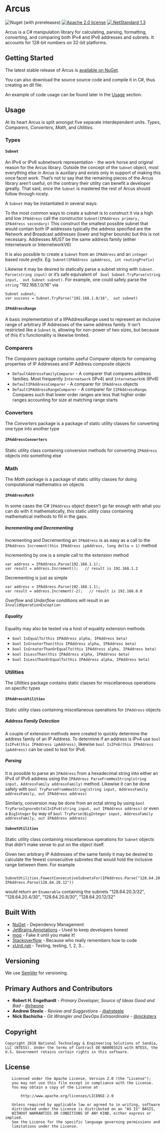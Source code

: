 # Arcus

![Nuget (with prereleases)](https://img.shields.io/nuget/vpre/arcus)
[![Apache 2.0 license](https://img.shields.io/github/license/sandialabs/arcus)](https://github.com/sandialabs/Arcus/blob/master/LICENSE)
[![.NetStandard 1.3](https://img.shields.io/badge/targets-.NETStandard%201.3-blueviolet)](https://docs.microsoft.com/en-us/dotnet/standard/net-standard)

Arcus is a C# manipulation library for calculating, parsing, formatting, converting, and comparing both IPv4 and IPv6 addresses and subnets. It accounts for 128-bit numbers on 32-bit platforms.

## Getting Started

The latest stable release of Arcus is [available on NuGet](https://www.nuget.org/packages/Arcus/).

You can also download the source source code and compile it in C#, thus creating an dll file.

An example of code usage can be found later in the [Usage](https://github.com/sandialabs/Arcus#usage) section.

## Usage

At its heart Arcus is split amongst five separate interdependent units. *Types*, *Comparers*, *Converters*, *Math*, and *Utilities*.

### Types

#### `Subnet`

An IPv4 or IPv6 subnetwork representation - the work horse and original reason for the Arcus library. Outside the concept of the `Subnet` object, most everything else in Arcus is auxiliary and exists only in support of making this once facet work. That’s not to say that the remaining pieces of the Arcus library aren’t useful, on the contrary their utility can benefit a developer greatly. That said, once the `Subnet` is mastered the rest of Arcus should follow through nicely.

A `Subnet` may be instantiated in several ways:

To the most common ways to create a subnet is to construct it via a high and low `IPAddress` call the constructor `Subnet(IPAddress primary,  IPAddress secondary)` This construct the smallest possible subnet that would contain both IP addresses typically the address specified are the Network and Broadcast addresses (lower and higher bounds) but this is not necessary. Addresses *MUST* be the same address family (either Internetwork or InternetworkV6)

It is also possible to create a `Subnet` from an `IPAddress` and an `integer` based *route prefix*. Eg: `Subnet(IPAddress ipAddress, int routingPrefix)`

Likewise it may be desired to statically parse a subnet string with `Subnet. Parse(string input)` or it’s safe equivalent of ` bool Subnet.TryParse(string input,  out Subnet subnet)`. For example, one could safely parse the `string` "192.168.1.0/16" via
```
Subnet subnet;
var success = Subnet.TryParse("192.168.1.0/16",  out subnet)
```

#### `IPAddressRange`

A basic implementation of a IIPAddressRange used to represent an inclusive range of arbitrary IP Addresses of the same address family. It isn't restricted like a `Subnet` is, allowing for non-power of two sizes, but because of this it's functionality is likewise limited.

### Comparers

The *Comparers* package contains useful Comparer objects for comparing properties of IP Addresses and IP Address composite objects

 * `DefaultAddressFamilyComparer` - A comparer that compares address families. Most frequently `Internetwork` (IPv4) and `InternetworkV6` (IPv6)
 * `DefaultIPAddressComparer` - A comparer for `IPAddress` objects
 * `DefaultIPAddressRangeComparer` - A comparer for `IIPAddressRange`. Compares such that lower order ranges are less that higher order ranges accounting for size at matching range starts

### Converters

The *Converters* package is a package of static utility classes for converting one type into another type

#### `IPAddressConverters`

Static utility class containing conversion methods for converting `IPAddress` objects into something else

### Math

The *Math* package is a package of static utility classes for doing computational mathematics on objects

#### `IPAddressMath`

In some cases the C# `IPAddress` object doesn't go far enough with what you can do with it mathematically, this static utility class containing mathematical methods to fill in the gaps.

##### Incrementing and Decrementing

Incrementing and Decrementing an `IPAddress` is as easy as a call to the `IPAddress Increment(this IPAddress ipAddress, long delta = 1)` method

Incrementing by one is a simple call to the extension method

```
var address = IPAddress.Parse(192.168.1.1);
var result = address.Increment();   // result is 192.168.1.2
```

Decrementing is just as simple 

```
var address = IPAddress.Parse(192.168.1.1);
var result = address.Increment(-2);   // result is 192.168.0.0
```

*Overflow* and *Underflow* conditions will result in an `InvalidOperationException`

##### Equality

Equality may also be tested via a host of equality extension methods

 * `bool IsEqualTo(this IPAddress alpha, IPAddress beta)`
 * `bool IsGreaterThan(this IPAddress alpha, IPAddress beta)`
 * `bool IsGreaterThanOrEqualTo(this IPAddress alpha, IPAddress beta)`
 * `bool IsLessThan(this IPAddress alpha, IPAddress beta)`
 * `bool IsLessThanOrEqualTo(this IPAddress alpha, IPAddress beta)`


### Utilities

The *Utilities* package contains static classes for miscellaneous operations on specific types

#### `IPAddressUtilities`

Static utility class containing miscellaneous operations for `IPAddress` objects

##### Address Family Detection

A couple of extension methods were created to quickly determine the address family of an IP Address. To determine if an address is IPv4 use `bool IsIPv4(this IPAddress ipAddress)`, likewise `bool IsIPv6(this IPAddress ipAddress)` can be used to test for IPv6.


##### Parsing

It is possible to parse an `IPAddress` from a hexadecimal string into either an IPv4 of IPv6 address using the `IPAddress ParseFromHexString(string input, AddressFamily addressFamily)` method. Likewise it can be done safely with `bool TryParseFromHexString(string input, AddressFamily addressFamily, out IPAddress address)`

Similarly, conversion may be done from an octal string by using `bool TryParseIgnoreOctalInIPv4(string input, out IPAddress address)` or even a `BigInteger` by way of `bool TryParse(BigInteger input, AddressFamily addressFamily, out IPAddress address)`


#### `SubnetUtilities`

Static utility class containing miscellaneous operations for `Subnet` objects that didn't make sense to put on the object itself.

Given two arbitrary IP Addresses of the same family it may be desired to calculate the fewest consecuitive subnetes that would hold the inclusive range between them. For example

```
    SubnetUtilities.FewestConsecutiveSubnetsFor(IPAddress.Parse("128.64.20.3"), IPAddress.Parse(128.64.20.12"))
```

would return an `Enumerable` containing the subnets "128.64.20.3/32", "128.64.20.4/30", "128.64.20.8/30", "128.64.20.12/32"

## Built With

* [NuGet](https://www.nuget.org/) - Dependency Management
* [JetBrains.Annotations](https://www.jetbrains.com/help/resharper/10.0/Code_Analysis__Code_Annotations.html) - Used to keep developers honest
* [moq](https://github.com/moq/moq4/wiki) - Fake it until you make it!
* [Stackoverflow](https://stackoverflow.com/) - Because who really remembers how to code
* [xUnit.net](https://xunit.net/) - Testing, testing, 1, 2, 3...

## Versioning

We use [SemVer](http://semver.org/) for versioning.

## Primary Authors and Contributors

* **Robert H. Engelhardt** - *Primary Developer, Source of Ideas Good and Bad* - [@rheone](https://twitter.com/rheone)
* **Andrew Steele** - *Review and Suggestions* - [@ahsteele](https://twitter.com/ahsteele)
* **Nick Bachicha** - *Git Wrangler and DevOps Extraordinaire* - [@nicksterx](https://twitter.com/nicksterx)

## Copyright

```
Copyright 2018 National Technology & Engineering Solutions of Sandia, LLC (NTESS). Under the terms of Contract DE-NA0003525 with NTESS, the U.S. Government retains certain rights in this software.
```

## License

```
   Licensed under the Apache License, Version 2.0 (the "License");
   you may not use this file except in compliance with the License.
   You may obtain a copy of the License at

       http://www.apache.org/licenses/LICENSE-2.0

   Unless required by applicable law or agreed to in writing, software
   distributed under the License is distributed on an "AS IS" BASIS,
   WITHOUT WARRANTIES OR CONDITIONS OF ANY KIND, either express or implied.
   See the License for the specific language governing permissions and
   limitations under the License.
```
